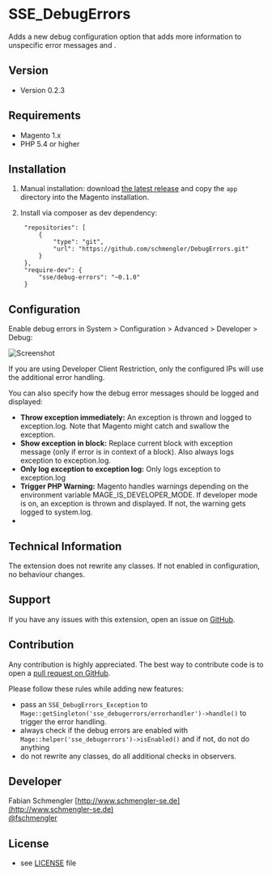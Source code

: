 SSE_DebugErrors
======
Adds a new debug configuration option that adds more information to unspecific error messages and .

## Version 
* Version 0.2.3

## Requirements ##

* Magento 1.x
* PHP 5.4 or higher

## Installation

1. Manual installation: download [the latest release](https://github.com/schmengler/DebugErrors/zipball/master) and copy the `app` directory into the Magento installation.
2. Install via composer as dev dependency:

        "repositories": [
            {
                "type": "git",
                "url": "https://github.com/schmengler/DebugErrors.git"
            }
        },
        "require-dev": {
            "sse/debug-errors": "~0.1.0"
        }
    

## Configuration

Enable debug errors in System > Configuration > Advanced > Developer > Debug:

![Screenshot](https://github.com/schmengler/DebugErrors/raw/master/screenshot-configuration.png)

If you are using Developer Client Restriction, only the configured IPs will use the additional error handling.

You can also specify how the debug error messages should be logged and displayed:

- **Throw exception immediately:** An exception is thrown and logged to exception.log. Note that Magento might catch and swallow the exception.
- **Show exception in block:** Replace current block with exception message (only if error is in context of a block). Also always logs exception to exception.log.
- **Only log exception to exception log:** Only logs exception to exception.log
- **Trigger PHP Warning:** Magento handles warnings depending on the environment variable MAGE_IS_DEVELOPER_MODE. If developer mode is on, an exception is thrown and displayed. If not, the warning gets logged to system.log.
-


## Technical Information

The extension does not rewrite any classes. If not enabled in configuration, no behaviour changes.

## Support

If you have any issues with this extension, open an issue on [GitHub](https://github.com/schmengler/DebugErrors/issues).

## Contribution

Any contribution is highly appreciated. The best way to contribute code is to open a [pull request on GitHub](https://help.github.com/articles/using-pull-requests).

Please follow these rules while adding new features:

- pass an `SSE_DebugErrors_Exception` to `Mage::getSingleton('sse_debugerrors/errorhandler')->handle()` to trigger the error handling.
- always check if the debug errors are enabled with `Mage::helper('sse_debugerrors')->isEnabled()` and if not, do not do anything
- do not rewrite any classes, do all additional checks in observers.

## Developer

Fabian Schmengler
[http://www.schmengler-se.de](http://www.schmengler-se.de)  
[@fschmengler](https://twitter.com/fschmengler)

## License 
* see [LICENSE](https://github.com/schmengler/DebugErrors/blob/master/license.txt) file
